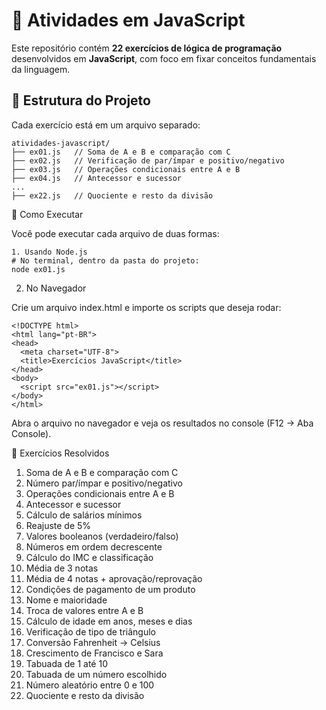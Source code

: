# 📝 Atividades em JavaScript

Este repositório contém **22 exercícios de lógica de programação** desenvolvidos em **JavaScript**, com foco em fixar conceitos fundamentais da linguagem.  

## 📂 Estrutura do Projeto

Cada exercício está em um arquivo separado:

```plaintext
atividades-javascript/
├── ex01.js   // Soma de A e B e comparação com C
├── ex02.js   // Verificação de par/ímpar e positivo/negativo
├── ex03.js   // Operações condicionais entre A e B
├── ex04.js   // Antecessor e sucessor
...
├── ex22.js   // Quociente e resto da divisão
```

🚀 Como Executar

Você pode executar cada arquivo de duas formas:

```plaintext
1. Usando Node.js
# No terminal, dentro da pasta do projeto:
node ex01.js
```

2. No Navegador

Crie um arquivo index.html e importe os scripts que deseja rodar:

```plaintext
<!DOCTYPE html>
<html lang="pt-BR">
<head>
  <meta charset="UTF-8">
  <title>Exercícios JavaScript</title>
</head>
<body>
  <script src="ex01.js"></script>
</body>
</html>
```

Abra o arquivo no navegador e veja os resultados no console (F12 → Aba Console).

📘 Exercícios Resolvidos

1. Soma de A e B e comparação com C
2. Número par/ímpar e positivo/negativo
3. Operações condicionais entre A e B
4. Antecessor e sucessor
5. Cálculo de salários mínimos
6. Reajuste de 5%
7. Valores booleanos (verdadeiro/falso)
8. Números em ordem decrescente
9. Cálculo do IMC e classificação
10. Média de 3 notas
11. Média de 4 notas + aprovação/reprovação
12. Condições de pagamento de um produto
13. Nome e maioridade
14. Troca de valores entre A e B
15. Cálculo de idade em anos, meses e dias
16. Verificação de tipo de triângulo
17. Conversão Fahrenheit → Celsius
18. Crescimento de Francisco e Sara
19. Tabuada de 1 até 10
20. Tabuada de um número escolhido
21. Número aleatório entre 0 e 100
22. Quociente e resto da divisão
